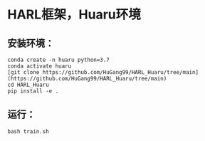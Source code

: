 # HARL框架，Huaru环境

## 安装环境：
```shell
conda create -n huaru python=3.7
conda activate huaru
[git clone https://github.com/HuGang99/HARL_Huaru/tree/main](https://github.com/HuGang99/HARL_Huaru/tree/main)
cd HARL_Huaru
pip install -e .
```


## 运行：
```shell
bash train.sh
```